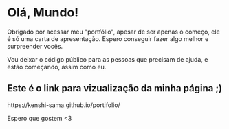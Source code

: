 <h1>Olá, Mundo!</h1>
<p>Obrigado por acessar meu "portfólio", apesar de ser apenas o começo, ele é só uma carta de apresentação.
       Espero conseguir fazer algo melhor e surpreender vocês.</p>
<p>Vou deixar o código público para as pessoas que precisam de ajuda, e estão começando, assim como eu.</p>

<h2>Este é o link para vizualização da minha página ;)</h2>
 https://kenshi-sama.github.io/portifolio/
 
 Espero que gostem <3
